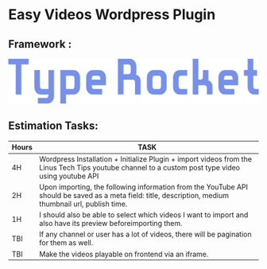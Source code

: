 # Easy Videos Wordpress Plugin

## Framework : 
[![N|Solid](https://raw.githubusercontent.com/TypeRocket/art/main/wordmark/typerocket.svg)](https://typerocket.com/)


## Estimation Tasks:

| Hours | TASK |
| ------ | ------ |
| 4H | Wordpress Installation + Initialize Plugin + import videos from the Linus Tech Tips youtube channel to a custom post type video using youtube API  |
| 2H | Upon importing, the following information from the YouTube API should be saved as a meta field: title, description, medium thumbnail url, publish time. |
| 1H | I should also be able to select which videos I want to import and also have its preview beforeimporting them. |
| TBI | If any channel or user has a lot of videos, there will be pagination for them as well. |
| TBI | Make the videos playable on frontend via an iframe. |

